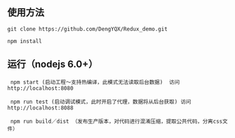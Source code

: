 
## 使用方法

 	git clone https://github.com/DengYQX/Redux_demo.git

 	npm install


## 运行（nodejs 6.0+）
```
 npm start (启动工程～支持热编译，此模式无法读取后台数据)  访问 http://localhost:8080

 npm run test (启动调试模式，此时开启了代理，数据将从后台获取) 访问 http://localhost:8088

 npm run build／dist （发布生产版本，对代码进行混淆压缩，提取公共代码，分离css文件）
```


